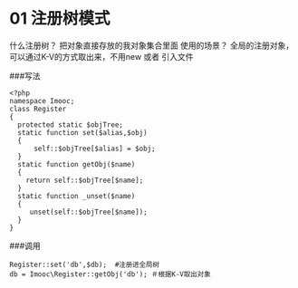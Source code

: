 # 01 注册树模式

什么注册树？
   把对象直接存放的我对象集合里面
使用的场景？
   全局的注册对象，可以通过K-V的方式取出来，不用new 或者 引入文件

###写法
```
<?php
namespace Imooc;
class Register
{
  protected static $objTree;
  static function set($alias,$obj)
  {
      self::$objTree[$alias] = $obj;
  }
  static function getObj($name)
  {
    return self::$objTree[$name];
  }
  static function _unset($name)
  {
     unset(self::$objTree[$name]);
  }
}

```
###调用
```
Register::set('db',$db);  #注册进全局树
db = Imooc\Register::getObj('db'); ＃根据K-V取出对象
```



